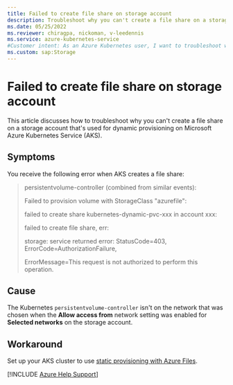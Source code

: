 ```yaml
---
title: Failed to create file share on storage account
description: Troubleshoot why you can't create a file share on a storage account for an Azure Kubernetes Service (AKS) cluster.
ms.date: 05/25/2022
ms.reviewer: chiragpa, nickoman, v-leedennis
ms.service: azure-kubernetes-service
#Customer intent: As an Azure Kubernetes user, I want to troubleshoot why I can't create a file share on a storage account so that I can do dynamic provisioning on my Azure Kubernetes Service (AKS) cluster.
ms.custom: sap:Storage
---
```

# Failed to create file share on storage account

This article discusses how to troubleshoot why you can't create a file share on a storage account that's used for dynamic provisioning on Microsoft Azure Kubernetes Service (AKS).

## Symptoms

You receive the following error when AKS creates a file share:

> persistentvolume-controller (combined from similar events):
>
> Failed to provision volume with StorageClass "azurefile":
>
> failed to create share kubernetes-dynamic-pvc-xxx in account xxx:
>
> failed to create file share, err:
>
> storage: service returned error: StatusCode=403, ErrorCode=AuthorizationFailure,
>
> ErrorMessage=This request is not authorized to perform this operation.

## Cause

The Kubernetes `persistentvolume-controller` isn't on the network that was chosen when the **Allow access from** network setting was enabled for **Selected networks** on the storage account.

## Workaround

Set up your AKS cluster to use [static provisioning with Azure Files](/azure/aks/azure-files-volume).

[!INCLUDE [Azure Help Support](../../../includes/azure-help-support.md)]

